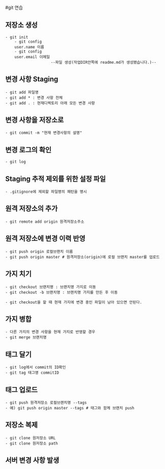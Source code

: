 #git 연습

## 저장소 생성

    - git init
        - git config
        user.name 이름
        - git config
        user.email 이메일
                        --파일 생성(작업DIR안쪽에 readme.md가 생성됐습니다.)--

## 변경 사항 Staging

    - git add 파일명
    - git add * : 변경 사항 전체
    - git add . : 현재디렉토리 아래 모든 변경 사항

## 변경 사항을 저장소로
    - git commit -m "현재 변경사항의 설명"

## 변경 로그의 확인
    - git log

## Staging 추적 제외를 위한 설정 파일
    - .gitignore에 제외할 파일명의 패턴을 명시

## 원격 저장소의 추가
    - git remote add origin 원격저장소주소

## 원격 저장소에 변경 이력 반영
    - git push origin 로컬브랜치 이름
    - git push origin master # 원격저장소(origin)에 로컬 브랜치 master를 업로드

## 가지 치기
    - git checkout 브랜치명 : 브랜치명 가지로 이동
    - git checkout -b 브랜치명 : 브랜치명 가지를 만든 후 이동

    - git checkout을 할 때 현재 가지에 변경 중인 파일이 남아 있으면 안된다.

## 가지 병합
    - 다른 가지의 변경 사항을 현재 가지로 반영할 경우
    - git merge 브랜치명

## 태그 달기
    - git log에서 commit의 ID확인
    - git tag 태그명 commitID
    
## 태그 업로드
    - git push 원격저장소 로컬브랜치명 --tags
    - 예) git push origin master --tags # 태그와 함께 브랜치 push
    
## 저장소 복제
    - git clone 원저장소 URL
    - git clone 원저장소 path
    
## 서버 변경 사항 발생
